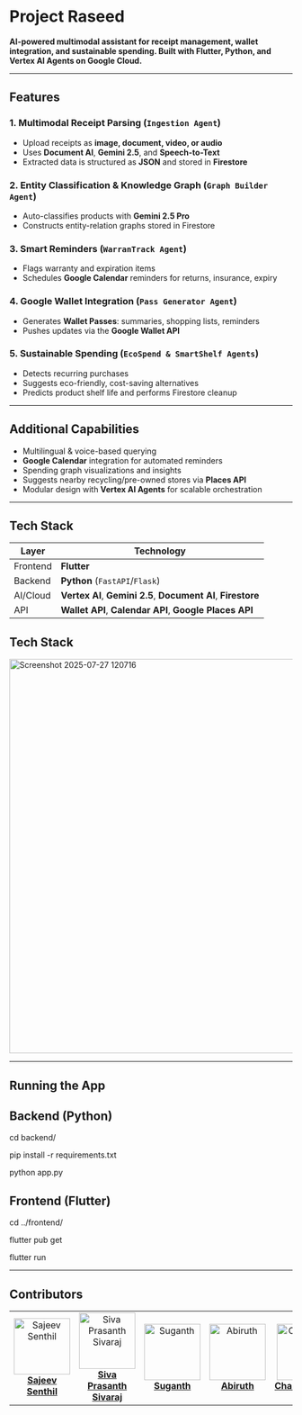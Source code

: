 # Project Raseed

**AI-powered multimodal assistant for receipt management, wallet integration, and sustainable spending. Built with Flutter, Python, and Vertex AI Agents on Google Cloud.**

---

## Features

### 1. Multimodal Receipt Parsing (`Ingestion Agent`)
- Upload receipts as **image, document, video, or audio**
- Uses **Document AI**, **Gemini 2.5**, and **Speech-to-Text**
- Extracted data is structured as **JSON** and stored in **Firestore**

### 2. Entity Classification & Knowledge Graph (`Graph Builder Agent`)
- Auto-classifies products with **Gemini 2.5 Pro**
- Constructs entity-relation graphs stored in Firestore

### 3. Smart Reminders (`WarranTrack Agent`)
- Flags warranty and expiration items
- Schedules **Google Calendar** reminders for returns, insurance, expiry

### 4. Google Wallet Integration (`Pass Generator Agent`)
- Generates **Wallet Passes**: summaries, shopping lists, reminders
- Pushes updates via the **Google Wallet API**

### 5. Sustainable Spending (`EcoSpend & SmartShelf Agents`)
- Detects recurring purchases
- Suggests eco-friendly, cost-saving alternatives
- Predicts product shelf life and performs Firestore cleanup

---

##  Additional Capabilities

- Multilingual & voice-based querying
- **Google Calendar** integration for automated reminders
- Spending graph visualizations and insights
- Suggests nearby recycling/pre-owned stores via **Places API**
- Modular design with **Vertex AI Agents** for scalable orchestration

---

##  Tech Stack

| Layer      | Technology                                                           |
| ---------- | ---------------------------------------------------------------------|
| Frontend   | **Flutter**                                                          |
| Backend    | **Python** (`FastAPI`/`Flask`)                                       |
| AI/Cloud   | **Vertex AI**, **Gemini 2.5**, **Document AI**, **Firestore**        |
| API        | **Wallet API**, **Calendar API**, **Google Places API**              |

## Tech Stack 
<img width="1242" height="701" alt="Screenshot 2025-07-27 120716" src="https://github.com/user-attachments/assets/cefda98a-dcba-4e27-b1f5-45e0fba3f114" />

---

##  Running the App

## Backend (Python)

cd backend/

pip install -r requirements.txt

python app.py

## Frontend (Flutter)

cd ../frontend/

flutter pub get

flutter run



---

##  Contributors

<table>
  <tr>
    <td align="center">
      <img src="https://avatars.githubusercontent.com/SajeevSenthil?s=300" width="100" alt="Sajeev Senthil" /><br/>
      <a href="https://github.com/SajeevSenthil"><b>Sajeev Senthil</b></a>
    </td>
    <td align="center">
      <img src="https://avatars.githubusercontent.com/SivaPrasanthSivaraj?s=300" width="100" alt="Siva Prasanth Sivaraj" /><br/>
      <a href="https://github.com/SivaPrasanthSivaraj"><b>Siva Prasanth Sivaraj</b></a>
    </td>
    <td align="center">
      <img src="https://avatars.githubusercontent.com/suganth07?s=300" width="100" alt="Suganth" /><br/>
      <a href="https://github.com/suganth07"><b>Suganth</b></a>
    </td>
    <td align="center">
      <img src="https://avatars.githubusercontent.com/abiruth29?s=300" width="100" alt="Abiruth" /><br/>
      <a href="https://github.com/abiruth29"><b>Abiruth</b></a>
    </td>
    <td align="center">
      <img src="https://avatars.githubusercontent.com/Charuvarthan?s=300" width="100" alt="Charuvarthan" /><br/>
      <a href="https://github.com/Charuvarthan-T"><b>Charuvarthan</b></a>
    </td>
  </tr>
</table>


